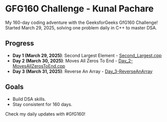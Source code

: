 # GFG160 Challenge - Kunal Pachare

My 160-day coding adventure with the GeeksforGeeks GfG160 Challenge! Started March 29, 2025, solving one problem daily in C++ to master DSA.

## Progress
- **Day 1 (March 29, 2025)**: Second Largest Element - [Second_Largest.cpp](https://github.com/kunal-pachare/GFG160-Challenge/blob/main/Second_Largest.cpp)
- **Day 2 (March 30, 2025)**: Moves All Zeros To End  - [Day_2-MovesAllZerosToEnd.cpp](https://github.com/kunal-pachare/GFG160-Challenge./blob/main/Day_2-MovesAllZerosToEnd.cpp)
- **Day 3 (March 31, 2025)**: Reverse An Array - [Day_3-ReverseAnArray](https://github.com/kunal-pachare/GFG160-Challenge./blob/main/Day_3-ReverseAnArray.cpp) 
 

## Goals
- Build DSA skills.
- Stay consistent for 160 days.

Check my daily updates with #GfG160!
